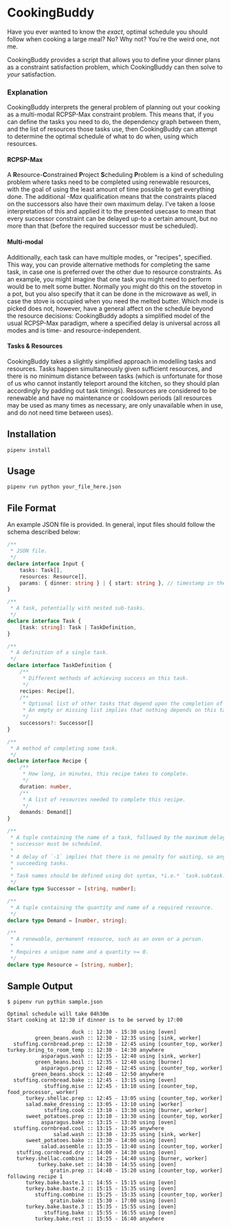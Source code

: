 # CookingBuddy
Have you ever wanted to know the *exact*, optimal schedule you should follow when cooking a large meal? No? Why not? You're the weird one, not me.

CookingBuddy provides a script that allows you to define your dinner plans as a constraint satisfaction problem, which CookingBuddy can then solve to *your* satisfaction.

### Explanation
CookingBuddy interprets the general problem of planning out your cooking as a multi-modal RCPSP-Max constraint problem.
This means that, if you can define the tasks you need to do, the dependency graph between them, and the list of resources those tasks use, then CookingBuddy can attempt to determine the optimal schedule of what to do when, using which resources.

#### RCPSP-Max
A **R**esource-**C**onstrained **P**roject **S**cheduling **P**roblem is a kind of scheduling problem where tasks need to be completed using renewable resources, with the goal of using the least amount of time possible to get everything done.
The additional *-Max* qualification means that the constraints placed on the successors also have their own maximum delay.
I've taken a loose interpretation of this and applied it to the presented usecase to mean that every successor constraint can be delayed up-to a certain amount, but no more than that (before the required successor must be scheduled).

#### Multi-modal
Additionally, each task can have multiple modes, or "recipes", specified. This way, you can provide alternative methods for completing the same task, in case one is preferred over the other due to resource constraints.
As an example, you might imagine that one task you might need to perform would be to melt some butter. Normally you might do this on the stovetop in a pot, but you also specify that it can be done in the microwave as well, in case the stove is occupied when you need the melted butter.
Which mode is picked does not, however, have a general affect on the schedule beyond the resource decisions: CookingBuddy adopts a simplified model of the usual RCPSP-Max paradigm, where a specified delay is universal across all modes and is time- and resource-independent.

#### Tasks & Resources
CookingBuddy takes a slightly simplified approach in modelling tasks and resources.
Tasks happen simultaneously given sufficient resources, and there is no minimum distance between tasks (which is unfortunate for those of us who cannot instantly teleport around the kitchen, so they should plan accordingly by padding out task timings).
Resources are considered to be renewable and have no maintenance or cooldown periods (all resources may be used as many times as necessary, are only unavailable when in use, and do not need time between uses).

## Installation
```shell
pipenv install
```

## Usage
```shell
pipenv run python your_file_here.json
```

## File Format
An example JSON file is provided. In general, input files should follow the schema described below:

```ts
/**
 * JSON file.
 */
declare interface Input {
    tasks: Task[],
    resources: Resource[],
    params: { dinner: string } | { start: string }, // timestamp in the shape `HH:mm`
}

/**
 * A task, potentially with nested sub-tasks.
 */
declare interface Task {
    [task: string]: Task | TaskDefinition,
}

/**
 * A definition of a single task.
 */
declare interface TaskDefinition {
    /**
     * Different methods of achieving success on this task.
     */
    recipes: Recipe[],
    /**
     * Optional list of other tasks that depend upon the completion of the current task.
     * An empty or missing list implies that nothing depends on this task.
     */
    successors?: Successor[]
}

/**
 * A method of completing some task.
 */
declare interface Recipe {
    /**
     * How long, in minutes, this recipe takes to complete.
     */
    duration: number,
    /**
     * A list of resources needed to complete this recipe.
     */
    demands: Demand[]
}

/**
 * A tuple containing the name of a task, followed by the maximum delay (in minutes) that is allowed before the
 * successor must be scheduled. 
 * 
 * A delay of `-1` implies that there is no penalty for waiting, so any amount of time may be scheduled between 
 * succeeding tasks.
 * 
 * Task names should be defined using dot syntax, *i.e.* `task.subtask.subsubtask`.
 */
declare type Successor = [string, number];

/**
 * A tuple containing the quantity and name of a required resource.
 */
declare type Demand = [number, string];

/**
 * A renewable, permanent resource, such as an oven or a person.
 * 
 * Requires a unique name and a quantity >= 0.
 */
declare type Resource = [string, number];
```

## Sample Output
```
$ pipenv run pythin sample.json

Optimal schedule will take 04h30m
Start cooking at 12:30 if dinner is to be served by 17:00

                     duck :: 12:30 - 15:30 using [oven]
         green_beans.wash :: 12:30 - 12:35 using [sink, worker]
  stuffing.cornbread.prep :: 12:30 - 12:45 using [counter_top, worker]
turkey.bring_to_room_temp :: 12:30 - 14:30 anywhere
           asparagus.wash :: 12:35 - 12:40 using [sink, worker]
         green_beans.boil :: 12:35 - 12:40 using [burner]
           asparagus.prep :: 12:40 - 12:45 using [counter_top, worker]
        green_beans.shock :: 12:40 - 12:50 anywhere
  stuffing.cornbread.bake :: 12:45 - 13:15 using [oven]
            stuffing.mise :: 12:45 - 13:10 using [counter_top, food_processor, worker]
      turkey.shellac.prep :: 12:45 - 13:05 using [counter_top, worker]
      salad.make_dressing :: 13:05 - 13:10 using [worker]
            stuffing.cook :: 13:10 - 13:30 using [burner, worker]
      sweet_potatoes.prep :: 13:10 - 13:30 using [counter_top, worker]
           asparagus.bake :: 13:15 - 13:30 using [oven]
  stuffing.cornbread.cool :: 13:15 - 13:45 anywhere
               salad.wash :: 13:30 - 13:35 using [sink, worker]
      sweet_potatoes.bake :: 13:30 - 14:00 using [oven]
           salad.assemble :: 13:35 - 13:40 using [counter_top, worker]
   stuffing.cornbread.dry :: 14:00 - 14:30 using [oven]
   turkey.shellac.combine :: 14:25 - 14:40 using [burner, worker]
          turkey.bake.set :: 14:30 - 14:55 using [oven]
              gratin.prep :: 14:40 - 15:20 using [counter_top, worker] following recipe 1
      turkey.bake.baste.1 :: 14:55 - 15:15 using [oven]
      turkey.bake.baste.2 :: 15:15 - 15:35 using [oven]
         stuffing.combine :: 15:25 - 15:35 using [counter_top, worker]
              gratin.bake :: 15:30 - 17:00 using [oven]
      turkey.bake.baste.3 :: 15:35 - 15:55 using [oven]
            stuffing.bake :: 15:55 - 16:55 using [oven]
         turkey.bake.rest :: 15:55 - 16:40 anywhere
```